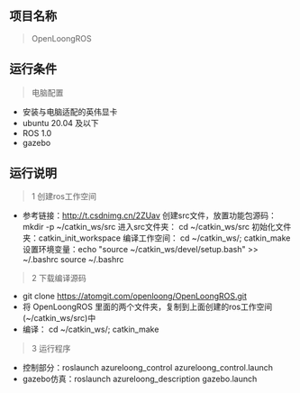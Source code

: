 ## 项目名称
> OpenLoongROS

## 运行条件
> 电脑配置 
* 安装与电脑适配的英伟显卡
* ubuntu 20.04 及以下
* ROS 1.0
* gazebo


## 运行说明
> 1 创建ros工作空间
* 参考链接：http://t.csdnimg.cn/2ZUav
  创建src文件，放置功能包源码：mkdir -p ~/catkin_ws/src
  进入src文件夹： cd ~/catkin_ws/src
  初始化文件夹：catkin_init_workspace
  编译工作空间： cd ~/catkin_ws/;
                catkin_make
  设置环境变量：echo "source ~/catkin_ws/devel/setup.bash" >> ~/.bashrc
               source ~/.bashrc
> 2 下载编译源码
* git clone https://atomgit.com/openloong/OpenLoongROS.git
* 将 OpenLoongROS 里面的两个文件夹，复制到上面创建的ros工作空间(~/catkin_ws/src)中
* 编译： cd ~/catkin_ws/;
        catkin_make
        
> 3 运行程序
* 控制部分：roslaunch azureloong_control azureloong_control.launch
* gazebo仿真：roslaunch azureloong_description gazebo.launch

